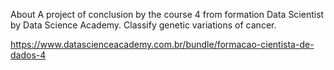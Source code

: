 About A project of conclusion by the course 4 from formation Data Scientist by Data Science Academy. Classify genetic variations of cancer.


https://www.datascienceacademy.com.br/bundle/formacao-cientista-de-dados-4
